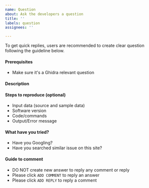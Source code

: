 ```yaml
---
name: Question
about: Ask the developers a question
title: ''
labels: question
assignees: ''

---
```


To get quick replies, users are recommended to create clear question following the guideline below.

#### Prerequisites

- Make sure it's a Ghidra relevant question

#### Description

#### Steps to reproduce (optional)

- Input data (source and sample data)
- Software version
- Code/commands
- Output/Error message

#### What have you tried?

- Have you Googling?
- Have you searched similar issue on this site?

#### Guide to comment

- DO NOT create new answer to reply any comment or reply
- Please click `ADD COMMENT` to reply an answer
- Please click `ADD REPLY` to reply a comment
